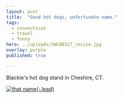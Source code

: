 ```yaml
---
layout: post
title:  "Good hot dogs, unfortunate name."
tags:
  - connecticut
  - travel
  - funny
hero: ../uploads/SNC00327_resize.jpg
overlay: purple
published: true

---
```


Blackie's hot dog stand in Cheshire, CT. 

[![that name](../uploads/SNC00327_resize.jpg){:.lead}](../uploads/SNC00327.jpg)
